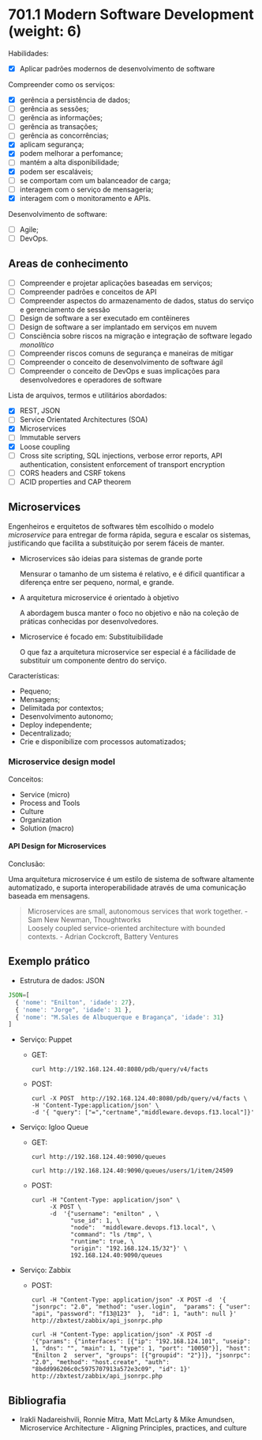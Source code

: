 # 701.1 Modern Software Development (weight: 6)

Habilidades:

- [x] Aplicar padrões modernos de desenvolvimento de software

Compreender como os serviços:

- [x] gerência a persistência de dados;
- [ ] gerência as sessões;
- [ ] gerência as informações;
- [ ] gerência as transações;
- [ ] gerência as concorrências;
- [x] aplicam segurança;
- [x] podem melhorar a perfomance;
- [ ] mantém a alta disponibilidade;
- [x] podem ser escaláveis;
- [ ] se comportam com um balanceador de carga;
- [ ] interagem com o serviço de mensageria;
- [x] interagem com o monitoramento e APIs.

Desenvolvimento de software:

- [ ] Agile;
- [ ] DevOps.

## Areas de conhecimento

- [ ] Compreender e projetar aplicações baseadas em serviços;
- [ ] Compreender padrões e conceitos de API
- [ ] Compreender aspectos do armazenamento de dados, status do serviço e gerenciamento de sessão
- [ ] Design de software a ser executado em contêineres
- [ ] Design de software a ser implantado em serviços em nuvem
- [ ] Consciência sobre riscos na migração e integração de software legado *monolítico*
- [ ] Compreender riscos comuns de segurança e maneiras de mitigar
- [ ] Compreender o conceito de desenvolvimento de software ágil
- [ ] Compreender o conceito de DevOps e suas implicações para desenvolvedores e operadores de software

Lista de arquivos, termos e utilitários abordados:

- [x] REST, JSON
- [ ] Service Orientated Architectures (SOA)
- [x] Microservices
- [ ] Immutable servers
- [x] Loose coupling
- [ ] Cross site scripting, SQL injections, verbose error reports, API authentication, consistent enforcement of transport encryption
- [ ] CORS headers and CSRF tokens
- [ ] ACID properties and CAP theorem

## Microservices

Engenheiros e erquitetos de softwares têm escolhido o modelo *microservice* para entregar de forma rápida, segura e escalar os sistemas, justificando que facilita a substituição por serem fáceis de manter.

- Microservices são ideias para sistemas de grande porte

  Mensurar o tamanho de um sistema é relativo, e é dificil quantificar a diferença entre ser pequeno, normal, e grande.

- A arquitetura microservice é orientado à objetivo

  A abordagem busca manter o foco no objetivo e não na coleção de práticas conhecidas por desenvolvedores.

- Microservice é focado em: Substituibilidade

  O que faz a arquitetura microservice ser especial é a fácilidade de substituir um componente dentro do serviço.

Características:

- Pequeno;
- Mensagens;
- Delimitada por contextos;
- Desenvolvimento autonomo;
- Deploy independente;
- Decentralizado;
- Crie e disponibilize com processos automatizados;

### Microservice design model

Conceitos:

- Service (micro)
- Process and Tools
- Culture
- Organization
- Solution (macro)

#### API Design for Microservices





Conclusão:

Uma arquitetura microservice é um  estilo de sistema de software altamente automatizado, e suporta interoperabilidade através de uma comunicação baseada em mensagens.

> Microservices are small, autonomous services that work together. - Sam New Newman, Thoughtworks  
> Loosely coupled service-oriented architecture with bounded contexts. - Adrian Cockcroft, Battery Ventures

## Exemplo prático

+ Estrutura de dados: JSON

```javascript
JSON=[
  { 'nome': "Enilton", 'idade': 27},
  { 'nome': "Jorge", 'idade': 31 },
  { 'nome': "M.Sales de Albuquerque e Bragança", 'idade': 31}
]
```

+ Serviço: Puppet
  - GET:

    ```
    curl http://192.168.124.40:8080/pdb/query/v4/facts
    ```

  - POST:

    ```
    curl -X POST  http://192.168.124.40:8080/pdb/query/v4/facts \
    -H 'Content-Type:application/json' \
    -d '{ "query": ["=","certname","middleware.devops.f13.local"]}'
    ```

+ Serviço: Igloo Queue
  - GET:
    
    ```
    curl http://192.168.124.40:9090/queues
    ```

    ```
    curl http://192.168.124.40:9090/queues/users/1/item/24509

    ```

  - POST:

    ``` 
    curl -H "Content-Type: application/json" \
         -X POST \
         -d  '{"username": "enilton" , \
               "use_id": 1, \
               "node":  "middleware.devops.f13.local", \
               "command": "ls /tmp", \
               "runtime": true, \
               "origin": "192.168.124.15/32"}' \
               192.168.124.40:9090/queues
    ```

+ Serviço: Zabbix

  - POST:

    ```
    curl -H "Content-Type: application/json" -X POST -d  '{ "jsonrpc": "2.0", "method": "user.login",  "params": { "user": "api", "password": "f13@123"  },  "id": 1, "auth": null }' http://zbxtest/zabbix/api_jsonrpc.php
    ```

    ```
    curl -H "Content-Type: application/json" -X POST -d  '{"params": {"interfaces": [{"ip": "192.168.124.101", "useip": 1, "dns": "", "main": 1, "type": 1, "port": "10050"}], "host": "Enilton 2  server", "groups": [{"groupid": "2"}]}, "jsonrpc": "2.0", "method": "host.create", "auth": "8bdd996206c0c5975707913a572e3c09", "id": 1}' http://zbxtest/zabbix/api_jsonrpc.php
    ```

## Bibliografia

+ Irakli Nadareishvili, Ronnie Mitra, Matt McLarty & Mike Amundsen, Microservice Architecture - Aligning Principles, practices, and culture
